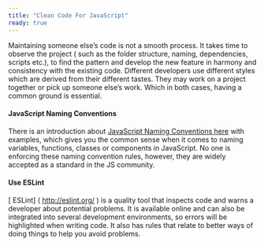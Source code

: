 ```yaml
---
title: "Clean Code For JavaScript"
ready: true
---
```


Maintaining someone else’s code is not a smooth process. It takes time to observe the project ( such as the folder structure, naming, dependencies, scripts etc.), to find the pattern and develop the new feature in harmony and consistency with the existing code. Different developers use different styles which are derived from their different tastes. They may work on a project together or pick up someone else’s work. Which in both cases, having a common ground is essential.

#### JavaScript Naming Conventions

There is an introduction about [ JavaScript Naming Conventions here]( https://www.robinwieruch.de/javascript-naming-conventions ) with examples, which gives you the common sense when it comes to naming variables, functions, classes or components in JavaScript. No one is enforcing these naming convention rules, however, they are widely accepted as a standard in the JS community.

#### Use ESLint

[ ESLint] ( http://eslint.org/ ) is a quality tool that inspects code and warns a developer about potential problems. It is available online and can also be integrated into several development environments, so errors will be highlighted when writing code. It also has rules that relate to better ways of doing things to help you avoid problems.
